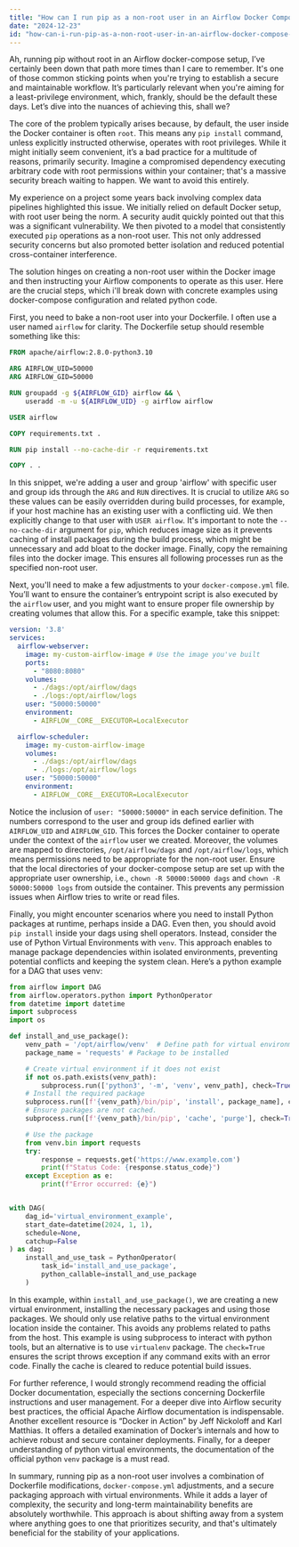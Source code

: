 ```yaml
---
title: "How can I run pip as a non-root user in an Airflow Docker Compose setup?"
date: "2024-12-23"
id: "how-can-i-run-pip-as-a-non-root-user-in-an-airflow-docker-compose-setup"
---
```


Ah, running pip without root in an Airflow docker-compose setup, I’ve certainly been down that path more times than I care to remember. It's one of those common sticking points when you're trying to establish a secure and maintainable workflow. It’s particularly relevant when you're aiming for a least-privilege environment, which, frankly, should be the default these days. Let’s dive into the nuances of achieving this, shall we?

The core of the problem typically arises because, by default, the user inside the Docker container is often `root`. This means any `pip install` command, unless explicitly instructed otherwise, operates with root privileges. While it might initially seem convenient, it’s a bad practice for a multitude of reasons, primarily security. Imagine a compromised dependency executing arbitrary code with root permissions within your container; that's a massive security breach waiting to happen. We want to avoid this entirely.

My experience on a project some years back involving complex data pipelines highlighted this issue. We initially relied on default Docker setup, with root user being the norm. A security audit quickly pointed out that this was a significant vulnerability. We then pivoted to a model that consistently executed `pip` operations as a non-root user. This not only addressed security concerns but also promoted better isolation and reduced potential cross-container interference.

The solution hinges on creating a non-root user within the Docker image and then instructing your Airflow components to operate as this user. Here are the crucial steps, which i'll break down with concrete examples using docker-compose configuration and related python code.

First, you need to bake a non-root user into your Dockerfile. I often use a user named `airflow` for clarity. The Dockerfile setup should resemble something like this:

```dockerfile
FROM apache/airflow:2.8.0-python3.10

ARG AIRFLOW_UID=50000
ARG AIRFLOW_GID=50000

RUN groupadd -g ${AIRFLOW_GID} airflow && \
    useradd -m -u ${AIRFLOW_UID} -g airflow airflow

USER airflow

COPY requirements.txt .

RUN pip install --no-cache-dir -r requirements.txt

COPY . .
```

In this snippet, we're adding a user and group 'airflow' with specific user and group ids through the `ARG` and `RUN` directives. It is crucial to utilize `ARG` so these values can be easily overridden during build processes, for example, if your host machine has an existing user with a conflicting uid. We then explicitly change to that user with `USER airflow`. It's important to note the `--no-cache-dir` argument for `pip`, which reduces image size as it prevents caching of install packages during the build process, which might be unnecessary and add bloat to the docker image. Finally, copy the remaining files into the docker image. This ensures all following processes run as the specified non-root user.

Next, you'll need to make a few adjustments to your `docker-compose.yml` file. You’ll want to ensure the container’s entrypoint script is also executed by the `airflow` user, and you might want to ensure proper file ownership by creating volumes that allow this. For a specific example, take this snippet:

```yaml
version: '3.8'
services:
  airflow-webserver:
    image: my-custom-airflow-image # Use the image you've built
    ports:
      - "8080:8080"
    volumes:
      - ./dags:/opt/airflow/dags
      - ./logs:/opt/airflow/logs
    user: "50000:50000"
    environment:
      - AIRFLOW__CORE__EXECUTOR=LocalExecutor

  airflow-scheduler:
    image: my-custom-airflow-image
    volumes:
      - ./dags:/opt/airflow/dags
      - ./logs:/opt/airflow/logs
    user: "50000:50000"
    environment:
      - AIRFLOW__CORE__EXECUTOR=LocalExecutor
```

Notice the inclusion of `user: "50000:50000"` in each service definition. The numbers correspond to the user and group ids defined earlier with `AIRFLOW_UID` and `AIRFLOW_GID`. This forces the Docker container to operate under the context of the `airflow` user we created. Moreover, the volumes are mapped to directories, `/opt/airflow/dags` and `/opt/airflow/logs`, which means permissions need to be appropriate for the non-root user. Ensure that the local directories of your docker-compose setup are set up with the appropriate user ownership, i.e., `chown -R 50000:50000 dags` and `chown -R 50000:50000 logs` from outside the container. This prevents any permission issues when Airflow tries to write or read files.

Finally, you might encounter scenarios where you need to install Python packages at runtime, perhaps inside a DAG. Even then, you should avoid `pip install` inside your dags using shell operators. Instead, consider the use of Python Virtual Environments with `venv`. This approach enables to manage package dependencies within isolated environments, preventing potential conflicts and keeping the system clean. Here’s a python example for a DAG that uses venv:

```python
from airflow import DAG
from airflow.operators.python import PythonOperator
from datetime import datetime
import subprocess
import os

def install_and_use_package():
    venv_path = '/opt/airflow/venv'  # Define path for virtual environment. Should be a path inside container where the airflow user has write permissions.
    package_name = 'requests' # Package to be installed

    # Create virtual environment if it does not exist
    if not os.path.exists(venv_path):
        subprocess.run(['python3', '-m', 'venv', venv_path], check=True)
    # Install the required package
    subprocess.run([f'{venv_path}/bin/pip', 'install', package_name], check=True)
    # Ensure packages are not cached.
    subprocess.run([f'{venv_path}/bin/pip', 'cache', 'purge'], check=True)

    # Use the package
    from venv.bin import requests
    try:
        response = requests.get('https://www.example.com')
        print(f"Status Code: {response.status_code}")
    except Exception as e:
        print(f"Error occurred: {e}")


with DAG(
    dag_id='virtual_environment_example',
    start_date=datetime(2024, 1, 1),
    schedule=None,
    catchup=False
) as dag:
    install_and_use_task = PythonOperator(
        task_id='install_and_use_package',
        python_callable=install_and_use_package
    )
```

In this example, within `install_and_use_package()`, we are creating a new virtual environment, installing the necessary packages and using those packages. We should only use relative paths to the virtual environment location inside the container. This avoids any problems related to paths from the host. This example is using subprocess to interact with python tools, but an alternative is to use `virtualenv` package. The `check=True` ensures the script throws exception if any command exits with an error code. Finally the cache is cleared to reduce potential build issues.

For further reference, I would strongly recommend reading the official Docker documentation, especially the sections concerning Dockerfile instructions and user management. For a deeper dive into Airflow security best practices, the official Apache Airflow documentation is indispensable. Another excellent resource is “Docker in Action” by Jeff Nickoloff and Karl Matthias. It offers a detailed examination of Docker’s internals and how to achieve robust and secure container deployments. Finally, for a deeper understanding of python virtual environments, the documentation of the official python `venv` package is a must read.

In summary, running pip as a non-root user involves a combination of Dockerfile modifications, `docker-compose.yml` adjustments, and a secure packaging approach with virtual environments. While it adds a layer of complexity, the security and long-term maintainability benefits are absolutely worthwhile. This approach is about shifting away from a system where anything goes to one that prioritizes security, and that's ultimately beneficial for the stability of your applications.
